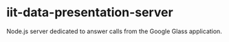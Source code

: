 # iit-data-presentation-server
Node.js server dedicated to answer calls from the Google Glass application.
